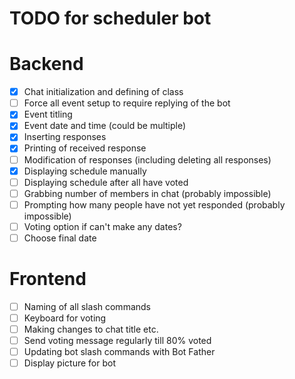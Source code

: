 # TODO for scheduler bot
# Backend
- [x] Chat initialization and defining of class
- [ ] Force all event setup to require replying of the bot
- [x] Event titling
- [x] Event date and time (could be multiple)
- [x] Inserting responses
- [x] Printing of received response
- [ ] Modification of responses (including deleting all responses)
- [x] Displaying schedule manually
- [ ] Displaying schedule after all have voted
- [ ] Grabbing number of members in chat (probably impossible)
- [ ] Prompting how many people have not yet responded (probably impossible)
- [ ] Voting option if can't make any dates?
- [ ] Choose final date

# Frontend
- [ ] Naming of all slash commands
- [ ] Keyboard for voting
- [ ] Making changes to chat title etc.
- [ ] Send voting message regularly till 80% voted
- [ ] Updating bot slash commands with Bot Father
- [ ] Display picture for bot